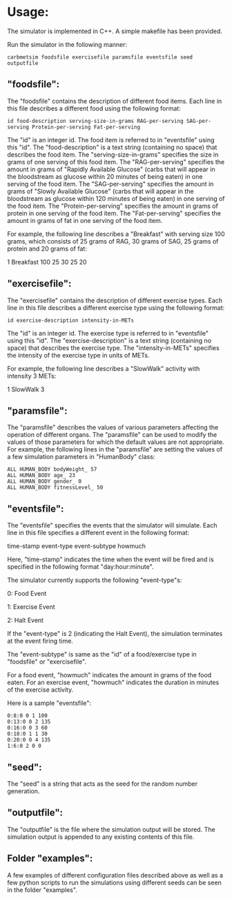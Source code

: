 # Usage:

The simulator is implemented in C++. A simple makefile has been provided.

Run the simulator in the following manner:

`carbmetsim foodsfile exercisefile paramsfile eventsfile seed outputfile`

"foodsfile":
--------------
The "foodsfile" contains the description of different food items. Each line in this file describes a different food using
the following format:

`id food-description serving-size-in-grams RAG-per-serving SAG-per-serving Protein-per-serving Fat-per-serving`

The "id" is an integer id. The food item is referred to in "eventsfile" using this "id".
The "food-description" is a text string (containing no space) that describes the food item.
The "serving-size-in-grams" specifies the size in grams of one serving of this food item.
The "RAG-per-serving" specifies the amount in grams of "Rapidly Available Glucose" (carbs that will appear in the bloodstream
as glucose within 20 minutes of being eaten) in one serving of the food item.
The "SAG-per-serving" specifies the amount in grams of "Slowly Available Glucose" (carbs that will appear in the bloodstream
as glucose within 120 minutes of being eaten) in one serving of the food item.
The "Protein-per-serving" specifies the amount in grams of protein in one serving of the food item.
The "Fat-per-serving" specifies the amount in grams of fat in one serving of the food item.

For example, the following line describes a "Breakfast" with serving size 100 grams, which consists of 25 grams of RAG, 30
grams of SAG, 25 grams of protein and 20 grams of fat:

1 Breakfast 100 25 30 25 20

"exercisefile":
----------------
The "exercisefile" contains the description of different exercise types. Each line in this file describes a different exercise
type using the following format:

`id exercise-description intensity-in-METs`

The "id" is an integer id. The exercise type is referred to in "eventsfile" using this "id".
The "exercise-description" is a text string (containing no space) that describes the exercise type.
The "intensity-in-METs" specifies the intensity of the exercise type in units of METs.

For example, the following line describes a "SlowWalk" activity with intensity 3 METs:

1 SlowWalk 3

"paramsfile":
-------------------
The "paramsfile" describes the values of various parameters affecting the operation of different organs. The "paramsfile" can
be used to modify the values of those parameters for which the default values are not appropriate. For example, the following
lines in the "paramsfile" are setting the values of a few simulation parameters in "HumanBody" class:

```
ALL HUMAN_BODY bodyWeight_ 57
ALL HUMAN_BODY age_ 23
ALL HUMAN_BODY gender_ 0
ALL HUMAN_BODY fitnessLevel_ 50
```



"eventsfile":
-----------------
The "eventsfile" specifies the events that the simulator will simulate. Each line in this file specifies a different event in
the following format:

time-stamp event-type event-subtype howmuch

Here, "time-stamp" indicates the time when the event will be fired and is specified in the following format "day:hour:minute".

The simulator currently supports the following "event-type"s:

0: Food Event

1: Exercise Event

2: Halt Event

If the "event-type" is 2 (indicating the Halt Event), the simulation terminates at the event firing time.

The "event-subtype" is same as the "id" of a food/exercise type in "foodsfile" or "exercisefile".

For a food event, "howmuch" indicates the amount in grams of the food eaten. For an exercise event, "howmuch" indicates the duration in minutes of the exercise activity.

Here is a sample "eventsfile":

```
0:8:0 0 1 100
0:13:0 0 2 135
0:16:0 0 3 60
0:18:0 1 1 30
0:20:0 0 4 135
1:6:0 2 0 0
```



"seed":
-----------------
The "seed" is a string that acts as the seed for the random number generation.

"outputfile":
-----------------
The "outputfile" is the file where the simulation output will be stored. The simulation output is appended to any existing contents of this file.

Folder "examples":
----------------------------------
A few examples of different configuration files described above as well as a few python scripts to run the simulations using different seeds can be seen in the folder "examples".
